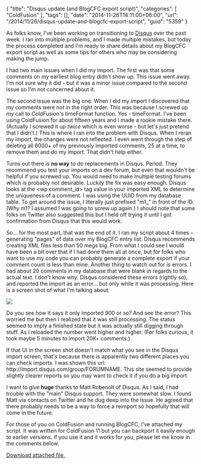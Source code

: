 {
	"title": "Disqus update (and BlogCFC export script)",
	"categories": [
		"ColdFusion"
	],
	"tags": [],
	"date": "2014-11-26T14:11:00+06:00",
	"url": "/2014/11/26/disqus-update-and-blogcfc-export-script",
	"guid": "5359"
}

<p>
As folks know, I've been working on transitioning to <a href="http://www.disqus.com">Disqus</a> over the past week. I ran into multiple problems, and I made multiple mistakes, but today the process completed and I'm ready to share details about my BlogCFC export script as well as some tips for others who may be considering making the jump.
</p>
<!--more-->
<p>
I had two main issues when I did my import. The first was that some comments on my earliest blog entry didn't show up. This issue went away. I'm not sure why it did - but it was a minor issue compared to the second issue so I'm not concerned about it.
</p>

<p>
The second issue was the big one. When I did my import I discovered that my comments were not in the right order. This was because I screwed up my call to ColdFusion's timeFormat function. Yes - timeFormat. I've been using ColdFusion for about fifteen years and I made a rookie mistake there. (Actually I screwed it up <i>twice</i> which is even worse - but let's just pretend that I didn't.) This is where I ran into the problem with Disqus. When I reran my import, the changes were not reflected. I even went through the step of deleting all 6000+ of my previously imported comments, 25 at a time, to remove them and do my import. That didn't help either.
</p>

<p>
Turns out there is <strong>no way</strong> to do replacements in Disqus. Period. They recommend you test your imports on a dev forum, but even that wouldn't be helpful if you screwed up. You would need to make multiple testing forums which is probably not desirable. Luckily the fix was easy enough. Disqus looks at the &lt;wp:comment_id&gt; tag value in your imported XML to determine the uniqueness of a comment. I was using the UUID from my database table. To get around the issue, I literally just prefixed "m1_" in front of the ID. (Why m1? I assumed I was going to screw up again.) I should note that some folks on Twitter also suggested this but I held off trying it until I got confirmation from Disqus that this would work.
</p>

<p>
So... for the most part, that was the end of it. I ran my script about 4 times - generating "pages" of data over my BlogCFC entry list. Disqus recommends creating XML files less than 50 megs big. From what I could see I would have been a bit over that if I had done them all at once, but for folks who want to use my code you can probably generate a complete export if your comment count is less than mine. Another thing to watch out for is errors. I had about 20 comments in my database that were blank in regards to the actual text. I don't know why. Disqus considered these errors (rightly so), and reported the import as an error... but only while it was processing. Here is a screen shot of what I'm talking about:
</p>

<p>
<img src="https://static.raymondcamden.com/images/shot39.png" />
</p>

<p>
Do you see how it says it only imported 900 or so? And see the error? This worried me but then I realized that it was still processing. The status seemed to imply a finished state but it was actually still digging through stuff. As I reloaded the number went higher and higher. (For folks curious, it took maybe 5 minutes to import 20K+ comments.)
</p>

<p>
If that UI in the screen shot doesn't match what you see in the Disqus import screen, that's because there is apparently two different places you can check imports. I was shown this url: http://import.disqus.com/group/FORUMNAME. This site seemed to provide slightly clearer reports so you may want to check it if you do a big import.
</p>

<p>
I want to give <strong>huge</strong> thanks to Matt Robenolt of Disqus. As I said, I had trouble with the "main" Disqus support. They were somewhat slow. I found Matt via contacts on Twitter and he dug deep into the issue. He agreed that there probably needs to be a way to force a reimport so hopefully that will come in the future. 
</p>

<p>
For those of you on ColdFusion and running BlogCFC, I've attached my script. It was written for ColdFusion 11 but you can backport it easily enough to earlier versions. If you use it and it works for you, please let me know in the comments below.
</p><p><a href='https://static.raymondcamden.com/enclosures/exporter.zip'>Download attached file.</a></p>